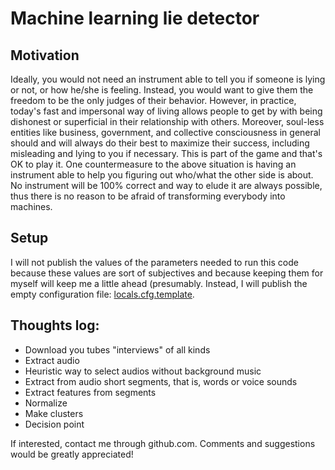 # Machine learning lie detector

## Motivation

Ideally, you would not need an instrument able to tell you if someone is lying or not, or how he/she is feeling.
Instead, you would want to give them the freedom to be the only judges of their behavior.
However, in practice, today's fast and impersonal way of living allows people to get by with being dishonest or superficial in their relationship with others.
Moreover, soul-less entities like business, government, and collective consciousness in general should and will always do their best to maximize their success,
including misleading and lying to you if necessary. This is part of the game and that's OK to play it.
One countermeasure to the above situation is having an instrument able to help you figuring out who/what the other side is about.
No instrument will be 100% correct and way to elude it are always possible, thus there is no reason to be afraid of transforming everybody into machines.

## Setup

I will not publish the values of the parameters needed to run this code because these values are sort of subjectives
and because keeping them for myself will keep me a little ahead (presumably. Instead, I will publish the empty configuration file: [locals.cfg.template](./talktome/locals.cfg.template).

## Thoughts log:

* Download you tubes "interviews" of all kinds
* Extract audio
* Heuristic way to select audios without background music
* Extract from audio short segments, that is, words or voice sounds
* Extract features from segments
* Normalize
* Make clusters
* Decision point

If interested, contact me through github.com.
Comments and suggestions would be greatly appreciated!
